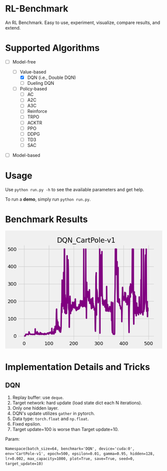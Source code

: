 # RL-Benchmark
An RL Benchmark. Easy to use, experiment, visualize, compare results, and extend.

# Supported Algorithms
- [ ] Model-free
    - [ ] Value-based
        - [x] DQN (i.e., Double DQN)
        - [ ] Dueling DQN
    - [ ] Policy-based
        - [ ] AC
        - [ ] A2C
        - [ ] A3C
        - [ ] Reinforce
        - [ ] TRPO
        - [ ] ACKTR
        - [ ] PPO
        - [ ] DDPG
        - [ ] TD3
        - [ ] SAC
- [ ] Model-based



# Usage
Use `python run.py -h` to see the available parameters and get help.

To run a **demo**, simply run `python run.py`.

# Benchmark Results
![](./result/DQN_CartPole-v1.png)

# Implementation Details and Tricks
## DQN
1. Replay buffer: use `deque`.
2. Target network: hard update (load state dict each N iterations).
3. Only one hidden layer.
4. DQN's update utilizes `gather` in pytorch.
5. Data type: `torch.float` and `np.float`.
6. Fixed epsilon.
7. Target update=100 is worse than Target update=10.

Param:
```
Namespace(batch_size=64, benchmark='DQN', device='cuda:0', env='CartPole-v1', epoch=500, epsilon=0.01, gamma=0.95, hidden=128, lr=0.002, max_capacity=1000, plot=True, save=True, seed=0, target_update=10)
```
